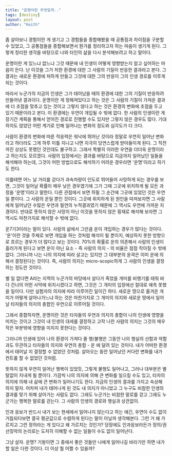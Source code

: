```yaml
---
title: "운명이란 무엇일까.."
tags: [destiny]
layout: post
author: "Keith"
---
```


좀 살아보니 경험이란 게 생기고 그 경험들을 종합해봤을 때 공통점과 차이점을 구분할 수 있었고, 그 공통점들을 종합해보면서 뭔가를 정리하고자 하는 마음이 생기게 된다. 그렇게 정리한 생각을 바탕으로 나와 타인의 삶을 다시 분석해보려고 하고 말이다.

운명이란 게 있느냐 없느냐 그것 때문에 내 인생이 어떻게 영향받는지 알고 싶어하는 마음이 든다. 난 이것을 그가 처한 환경에 대한 그 사람의 기질이 반응한 결과라고 본다. 그 결과는 새로운 환경에 처하게 만들고 그것에 대한 그의 반응이 그의 인생 경로를 이루게 되는 것이다. 

따라서 누군가의 지금의 인생은 그가 태어났을 때의 환경에 대한 그의 기질이 반응하려 만들어낸 결과이다. 운명이란 게 정해져있다고 하는 것은 그 사람의 기질이 가져온 결과에 더 초점을 맞추고 있는 것이고 그렇지 않다고 하는 것은 환경의 변화에 초점을 두고 있기 때문이라고 본다. 이 환경에는 우연이 개입될 수 밖에 없다. 한 사람의 인생이란 게 장기간 계획을 통해서 얻어진 경로로 진행할 수도 있지만 그렇지 않은 경우도 많다. 기대하지도 않았던 어떤 계기로 인해 일어나는 변화의 정도와 심각도가 더 크다.

사람이 환경의 변화에 따른 적응력은 워낙에 뛰어난 것이라 정말로 우연히 일어난 변화라고 하더라도 그게 하루 이틀 지나고 나면 지극히 당연스럽게 받아들이게 된다. 그 직전까진 상상도 못했던 것인데도 불구하고. 그래서 특별히 이러한 우연을 더더욱 운명이라고 하는지도 모르겠다. 사람의 입장에서는 결과를 바탕으로 지금까지 일어났던 일들을 해석해야 하는데, 그것이 어떤 방법으로도 해석하기 어려운 경우라면 '운명'이라고 하기도 한다.

이를테면 어느 날 거리를 걷다가 과속차량이 인도로 뛰어들어 사망하게 되는 경우를 보면, 그것이 일어날 확률이 매우 낮은 경우였기에 그가 그때 그곳에 위치하게 될 모든 과정을 '운명'이라고 말한다. 다른 관점에서 보면 하필 그 순간에 그곳에 있었던 것은 우연일 뿐이다. 그 사람의 운일 뿐인 것이다. 그곳에 위치하게 된 원인을 따져보자면 그 사람에게 일어났던 수많은 우연과 필연의 누적결과였기 때문에 그 역시도 우연에 가까운 지경이다. 반대로 뜻하지 않은 사망이 아닌 이것을 뜻하지 않은 횡재로 해석해 보자면 그 역시도 마찬가지로 해석할 수 밖에 없다.

운7기3이라는 말이 있다. 사람의 삶에서 그만큼 운이 개입하는 경우가 많다는 것이다. '운'이란 것을 주체로 보면 개입을 하는 것처럼 해석이 될 뿐이지, 예상하지 못한 방향으로 흐르는 경우가 더 많다고 보는 것이다. 70%의 확률로 운의 의존해서 사람의 인생이 흘러가게 된다고 보면 운이 아닌 요소 - 즉 사람의 의지 - 의 비율은 점점 작아질 수 밖에 없다. 그러니까 나는 나의 의지에 따라 살고는 있지만 그 대부분의 윤곽은 이미 운에 의해서 결정된다는 것이다. 즉, 사람의 의지는 micro-scopic하게 그 사람의 인생을 결정하는 정도란 것이다.

별 일 없다면 A라는 지역의 누군가의 마당에서 살다가 죽었을 개미를 비행기를 태워 바다 건너의 어떤 사막에 위치시켰다고 하면, 그것은 그 개미의 입장에선 절대로 예측 못했을 일이다. 다만 실험자의 의지에 따라 이루어진 일이긴 하다. 새로운 땅으로 옮겨온 개미가 어떻게 살아나가느냐 하는 것은 마찬가지로 그 개미의 의지와 새로운 땅에서 일어날 타자들의 의지의 총합인 우연으로 이루어질 것이다. 

그래서 종합하자면, 운명이란 것은 타자들의 우연과 의지의 총합이 나의 인생에 영향을 미치는 것이고 그것이 내 인생의 대세를 결정하고 고작 나란 사람의 의지는 그것의 매우 작은 부분밖에 영향을 미치지 못한다는 것이다. 

그러니까 인생에 있어 나의 환경이 가져다 줄 행/불행은 그동안 나의 행실의 선함과 악함과도 무관하고 타자들의 의지와 우연의 총합 - 운 에 달려 있는 것이다. 내가 어떠한 환경에서 태어날 지 결정할 수 없었던 것처럼. 살아오는 동안 일어났던 커다란 변화를 내가 컨트롤 할 수 없었던 것처럼. 

뜻하지 않게 우연히 일어난 행복이 있었듯, 그렇게 불행도 일어나고, 그러나 대부분은 별탈없이 지내게 될 뿐이다. 가끔씩 나의 의지에 의해 큰 변화를 일으킬 수도 있고, 타자의 의지에 의해 내 삶에 큰 변화가 일어나기도 한다. 지금의 인생의 결과를 가지고 속상해 하지 말자. 어차피 내가 태어나게 된 것도 내 의지가 아니었고 그 누구도 비참한 인생의 결과를 맞기 위해 살아가는 사람도 없다. 그래도 누군가는 비참한 말로를 걷고 그래도 누군가는 행복한 말로를 걷는다. 그 사람의 인생의 경로와 행실과 상관없이. 

인과 응보가 반드시 내가 보는 현세에서 일어나지 않는다고 하는 얘긴, 우연이 수도 없이 거듭되다보면 결국 평균값으로 수렴하게 된다는 말이 아닐까 생각해본다. 그런 거 왜 가르치고 그런 정의라는 게 있다고 왜 가르치는 것인가? 당장에도 인과응보라든가 정의/권선징악의 논리로는 도저히 이해할 수 없는 일들이 수도 없이 일어난다. 

그냥 살자. 운명? 기왕이면 그 중에서 좋은 것들만 나에게 일어나길 바라기만 하면 내가 할 일은 다한 것이다. 더 이상 뭘 어쩔 수 있을까?